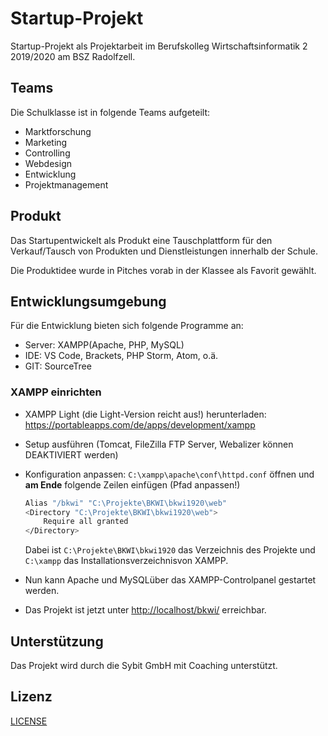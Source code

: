 # Startup-Projekt

Startup-Projekt als Projektarbeit im Berufskolleg Wirtschaftsinformatik 2 2019/2020
am BSZ Radolfzell.

## Teams

Die Schulklasse ist in folgende Teams aufgeteilt:

* Marktforschung
* Marketing
* Controlling
* Webdesign
* Entwicklung
* Projektmanagement

## Produkt

Das Startupentwickelt als Produkt eine Tauschplattform für den Verkauf/Tausch von
Produkten und Dienstleistungen innerhalb der Schule.

Die Produktidee wurde in Pitches vorab in der Klassee als Favorit gewählt.

## Entwicklungsumgebung

Für die Entwicklung bieten sich folgende Programme an:

* Server: XAMPP(Apache, PHP, MySQL)
* IDE: VS Code, Brackets, PHP Storm, Atom, o.ä.
* GIT: SourceTree

### XAMPP einrichten

* XAMPP Light (die Light-Version reicht aus!) herunterladen: <https://portableapps.com/de/apps/development/xampp>
* Setup ausführen (Tomcat, FileZilla FTP Server, Webalizer können DEAKTIVIERT werden)
* Konfiguration anpassen:
  `C:\xampp\apache\conf\httpd.conf` öffnen und **am Ende** folgende Zeilen einfügen (Pfad anpassen!)

    ``` bash
    Alias "/bkwi" "C:\Projekte\BKWI\bkwi1920\web"
    <Directory "C:\Projekte\BKWI\bkwi1920\web">
        Require all granted
    </Directory>
    ```

    Dabei ist `C:\Projekte\BKWI\bkwi1920` das Verzeichnis des Projekte und `C:\xampp` das Installationsverzeichnisvon XAMPP.
* Nun kann Apache und MySQLüber das XAMPP-Controlpanel gestartet werden.
* Das Projekt ist jetzt unter <http://localhost/bkwi/> erreichbar.

## Unterstützung

Das Projekt wird durch die Sybit GmbH mit Coaching unterstützt.

## Lizenz

[LICENSE](LICENSE)
